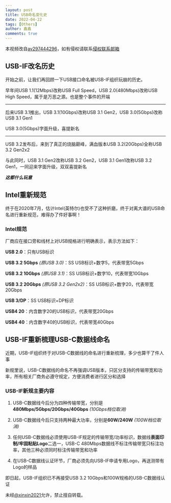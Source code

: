 ```yaml
---
layout: post
title: USB命名变化史
date: 2022-04-22
tags: [Others]
author: 鑫鑫
comments: true
---
```


本视频改自[av297444296](https://www.bilibili.com/video/BV1tF411x7Wk)，如有侵权请联系[侵权联系邮箱](mailto:tort@xinxin2021.tk)

## USB-IF改名历史

开始之前，让我们再回顾一下USB接口命名被USB-IF组织玩崩的历史。

早年间USB 1.1(12Mbps)改称USB Full Speed，USB 2.0(480Mbps)改称USB High Speed，属于是万恶之源。也是整个事件的开端

*********

后来USB 3.1推出，USB 3.1(10Gbps)改称USB 3.1 Gen2，USB 3.0(5Gbps)改称USB 3.1 Gen1

USB 3.0(5Gbps)字面升级，喜提新名

********

USB 3.2发布后，来到了真正的烧脑巅峰，满血版本USB 3.2(20Gbps)全称USB 3.2 Gen2x2

与此同时，USB 3.1 Gen2改称USB 3.2 Gen2，USB 3.1 Gen1改称USB 3.2 Gen1，一同迎来字面升级，双双喜提新名

**_这都什么玩意_**

## Intel重新规范

终于在2020年7月，估计Intel(英特尔)也受不了这种折磨，终于对离大谱的USB命名进行重新规范，难得办了件好事啊！

### Intel规范

厂商应在接口旁和线材上对USB规格进行明确表示，表示方法如下：

**USB 2.0**：只有USB标识

**USB 3.2 5Gbps** *(原USB 3.0)*：SS USB标识+数字5，代表带宽5Gbps

**USB 3.2 10Gbps** *(原USB 3.1)*：SS USB标识+数字10，代表带宽10Gbps

**USB 3.2 20Gbps** *(原USB 3.2 Gen2x2)*：SS USB标识+数字20，代表带宽20Gbps

**USB 3/DP**：SS USB标识+DP标识

**USB4 20**：内含数字20的USB标识，代表带宽20Gbps

**USB4 40**：内含数字40的USB标识，代表带宽40Gbps

## USB-IF重新梳理USB-C数据线命名

近期，USB-IF组织终于对USB-C数据线的命名进行重新梳理，多少也算干了件人事

新规里说，USB-C数据线的命名不再强调USB版本，只区分支持的传输带宽和功率，所有相关厂商务必遵守规定，方便消费者进行区分和选择

### USB-IF新规主要内容

1. USB-C数据线今后分为四种传输带宽，分别是**480Mbps/5Gbps/20Gbps/40Gbps** *(10Gbps档位取消)*

2. USB-C数据线今后只支持两种最大功率，分别是**60W/240W** *(100W档位取消)*

3. 任何USB-C数据线必须使用USB-IF规定的传输带宽/功率标识，数据线**表面印制/牢固粘贴Logo**二选一，USB-C 480Mbps数据线不标注传输带宽只标注功率，其他三种必须同时标注传输带宽和功率

4. 在USB-C数据线认证环节，厂商必须先向USB-IF申请专用Logo，再送测带有Logo的样品

即日起，USB-IF组织已不再接受USB 3.2 10Gbps和100W规格的USB-C数据线认证

未经[@xinxin2021](mailto:blog@xinxin2021.tk)允许，禁止擅自转载。
